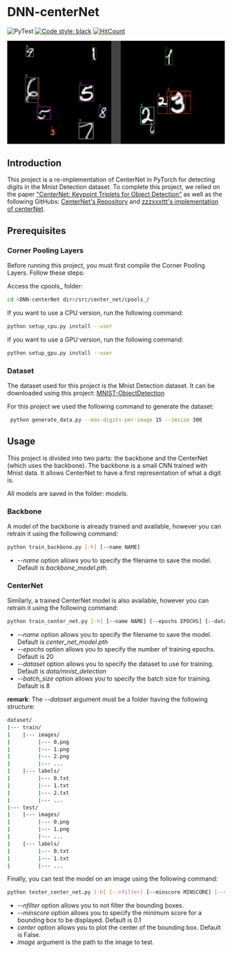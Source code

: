 # DNN-centerNet

![PyTest](https://github.com/yxyfer/DNN-centerNet/actions/workflows/pytest.yml/badge.svg)
[![Code style: black](https://img.shields.io/badge/code%20style-black-000000.svg)](https://github.com/psf/black)
[![HitCount](https://hits.dwyl.com/yxyfer/DNN-centerNet.svg?style=flat-square)](http://hits.dwyl.com/yxyfer/DNN-centerNet)

![alt text](images/image.png "Mnist Detection example")

## Introduction

This project is a re-implementation of CenterNet in PyTorch for detecting digits in the Mnist Detection dataset. To complete this project, we relied on the paper ["CenterNet: Keypoint Triplets for Object Detection"](https://arxiv.org/pdf/1904.08189.pdf) as well as the following GitHubs: [CenterNet's Repository](https://github.com/Duankaiwen/CenterNet) and [zzzxxxttt's implementation of centerNet](https://github.com/zzzxxxttt/pytorch_simple_CenterNet_47).

## Prerequisites

### Corner Pooling Layers

Before running this project, you must first compile the Corner Pooling Layers. Follow these steps:

Access the cpools\_ folder:

```bash
cd <DNN-centerNet dir>/src/center_net/cpools_/
```

If you want to use a CPU version, run the following command:

```bash
python setup_cpu.py install --user
```

If you want to use a GPU version, run the following command:

```bash
python setup_gpu.py install --user
```

### Dataset

The dataset used for this project is the Mnist Detection dataset. It can be downloaded using this project: [MNIST-ObjectDetection](https://github.com/hukkelas/MNIST-ObjectDetection)

For this project we used the following command to generate the dataset:

```bash
 python generate_data.py --max-digits-per-image 15 --imsize 300
```

## Usage

This project is divided into two parts: the backbone and the CenterNet (which uses the backbone). The backbone is a small CNN trained with Mnist data. It allows CenterNet to have a first representation of what a digit is.

All models are saved in the folder: _models_.

### Backbone

A model of the backbone is already trained and available, however you can retrain it using the following command:

```bash
python train_backbone.py [-h] [--name NAME]
```

- _--name_ option allows you to specify the filename to save the model. Default is _backbone_model.pth_.

### CenterNet

Similarly, a trained CenterNet model is also available, however you can retrain it using the following command:

```bash
python train_center_net.py [-h] [--name NAME] [--epochs EPOCHS] [--dataset DATASET] [--batch_size BATCH_SIZE]
```

- _--name_ option allows you to specify the filename to save the model. Default is _center_net_model.pth_
- _--epochs_ option allows you to specify the number of training epochs. Default is 20
- _--dataset_ option allows you to specify the dataset to use for training. Default is _data/mnist_detection_
- _--batch_size_ option allows you to specify the batch size for training. Default is 8

**remark**:
The _--dataset_ argument must be a folder having the following structure:

```bash
dataset/
|--- train/
|    |--- images/
|         |--- 0.png
|         |--- 1.png
|         |--- 2.png
|         |--- ...
|    |--- labels/
|         |--- 0.txt
|         |--- 1.txt
|         |--- 2.txt
|         |--- ...
|--- test/
|    |--- images/
|         |--- 0.png
|         |--- 1.png
|         |--- ...
|    |--- labels/
|         |--- 0.txt
|         |--- 1.txt
|         |--- ...
```

Finally, you can test the model on an image using the following command:

```bash
python tester_center_net.py [-h] [--nfilter] [--minscore MINSCORE] [--center] image
```

- _--nfilter_ option allows you to not filter the bounding boxes.
- _--minscore_ option allows you to specify the minimum score for a bounding box to be displayed. Default is 0.1
- _center_ option allows you to plot the center of the bounding box. Default is False.
- _image_ argument is the path to the image to test.
